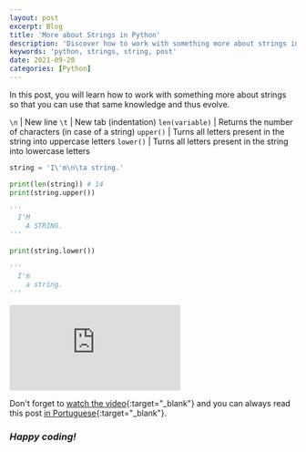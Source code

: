 ```yaml
---
layout: post
excerpt: Blog
title: 'More about Strings in Python'
description: 'Discover how to work with something more about strings in the Python programming language. Get answers to your questions with the theory and examples presented.'
keywords: 'python, strings, string, post'
date: 2021-09-20
categories: [Python]
---
```


In this post, you will learn how to work with something more about strings so that you can use that same knowledge and thus evolve.

`\n` | New line
`\t` | New tab (indentation)
`len(variable)` | Returns the number of characters (in case of a string)
`upper()` | Turns all letters present in the string into uppercase letters
`lower()` | Turns all letters present in the string into lowercase letters

```python
string = 'I\'m\n\ta string.'

print(len(string)) # 14
print(string.upper())

'''
  I'M
    A STRING.
'''

print(string.lower())

'''
  I'm
    a string.
'''
```

<div class="video-container">
  <iframe src="https://www.youtube.com/embed/S0bUVHt3LE4" frameborder="0" allowfullscreen></iframe>
</div>

Don't forget to [watch the video](https://youtu.be/S0bUVHt3LE4){:target="\_blank"} and you can always read this post [in Portuguese](https://caffeinealgorithm.com/blog/mais-sobre-as-strings-em-python/){:target="\_blank"}.

### _Happy coding!_
